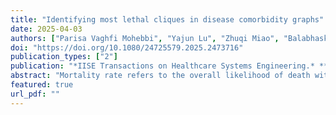 ```yaml
---
title: "Identifying most lethal cliques in disease comorbidity graphs"
date: 2025-04-03
authors: ["Parisa Vaghfi Mohebbi", "Yajun Lu", "Zhuqi Miao", "Balabhaskar Balasundaram", "Pankush Kalgotra", "Ramesh Sharda"]
doi: "https://doi.org/10.1080/24725579.2025.2473716"
publication_types: ["2"]
publication: "*IISE Transactions on Healthcare Systems Engineering.* **Selected by Editor-in-Chief for ISE magazine research highlights**"
abstract: "Mortality rate refers to the overall likelihood of death within a specific population over a defined period. The knowledge of high mortality rate disease clusters can enable healthcare providers and patients to be proactive and develop tailored interventions that improve patient outcomes. In this paper, we introduce a methodology for systematically incorporating electronic health record data in an optimization framework to find cliques of comorbid diseases that correspond to the highest mortality rates among a given patient population. To this end, we introduce *the maximum mortality rate clique problem* and devise two approaches to solve it: (i) we formulate a mathematical optimization model that maximizes a fractional objective function subject to linear constraints in binary variables, which we reformulate as a mixed-integer linear program and solve using a commercial solver with delayed constraint generation, and (ii) we design an enumerative combinatorial algorithm based on the classical Bron–Kerbosch algorithm for enumerating maximal cliques. We conduct a detailed computational study and report results from our experiments with both approaches on a test bed of instances derived from millions of de-identified patient electronic health records."
featured: true
url_pdf: ""
---
```

